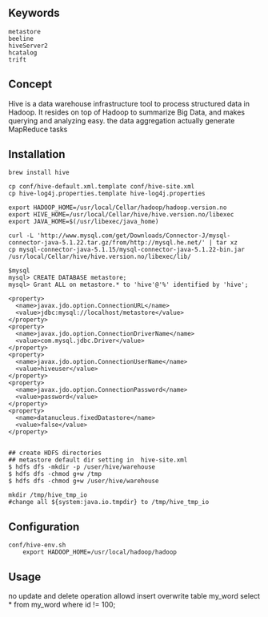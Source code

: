 ## Keywords
```
metastore
beeline
hiveServer2
hcatalog
trift
```
## Concept
Hive is a data warehouse infrastructure tool to process structured data in Hadoop. It resides on top of Hadoop to summarize Big Data, and makes querying and analyzing easy.
the data aggregation actually generate MapReduce tasks

## Installation
```
brew install hive

cp conf/hive-default.xml.template conf/hive-site.xml
cp hive-log4j.properties.template hive-log4j.properties

export HADOOP_HOME=/usr/local/Cellar/hadoop/hadoop.version.no
export HIVE_HOME=/usr/local/Cellar/hive/hive.version.no/libexec
export JAVA_HOME=$(/usr/libexec/java_home)

curl -L 'http://www.mysql.com/get/Downloads/Connector-J/mysql-connector-java-5.1.22.tar.gz/from/http://mysql.he.net/' | tar xz
cp mysql-connector-java-5.1.15/mysql-connector-java-5.1.22-bin.jar /usr/local/Cellar/hive/hive.version.no/libexec/lib/

$mysql
mysql> CREATE DATABASE metastore;
mysql> Grant ALL on metastore.* to 'hive'@'%' identified by 'hive';

<property>
  <name>javax.jdo.option.ConnectionURL</name>
  <value>jdbc:mysql://localhost/metastore</value>
</property>
<property>
  <name>javax.jdo.option.ConnectionDriverName</name>
  <value>com.mysql.jdbc.Driver</value>
</property>
<property>
  <name>javax.jdo.option.ConnectionUserName</name>
  <value>hiveuser</value>
</property>
<property>
  <name>javax.jdo.option.ConnectionPassword</name>
  <value>password</value>
</property>
<property>
  <name>datanucleus.fixedDatastore</name>
  <value>false</value>
</property>


## create HDFS directories
## metastore default dir setting in  hive-site.xml
$ hdfs dfs -mkdir -p /user/hive/warehouse
$ hdfs dfs -chmod g+w /tmp
$ hdfs dfs -chmod g+w /user/hive/warehouse

mkdir /tmp/hive_tmp_io
#change all ${system:java.io.tmpdir} to /tmp/hive_tmp_io

```
## Configuration
```
conf/hive-env.sh
    export HADOOP_HOME=/usr/local/hadoop/hadoop
```
## Usage 
no update and delete operation allowd 
insert overwrite table my_word  select * from my_word  where id != 100;



